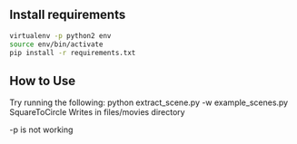 ## Install requirements
```sh
virtualenv -p python2 env
source env/bin/activate
pip install -r requirements.txt

```


## How to Use
Try running the following:
python extract_scene.py -w example_scenes.py SquareToCircle
Writes in files/movies directory

-p is not working